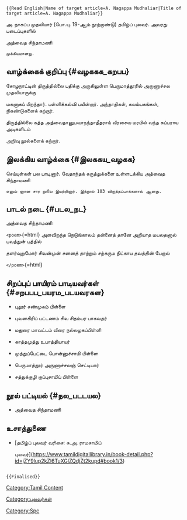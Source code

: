```{=mediawiki}
{{Read English|Name of target article=A. Nagappa Mudhaliar|Title of target article=A. Nagappa Mudhaliar}}
```
அ. நாகப்ப முதலியார் (பொ.யு. 19-ஆம் நூற்றாண்டு) தமிழ்ப் புலவர். அவரது படைப்புகளில்
அத்வைத சிந்தாமணி

`முக்கியமானது. `

## வாழ்க்கைக் குறிப்பு {#வழககக_கறபப}

சோழநாட்டின் திருத்தில்லை பதிக்கு அருகிலுள்ள பெருமாத்தூரில் அருணாச்சல முதலியாருக்கு
மகனாகப் பிறந்தார். பள்ளிக்கல்வி பயின்றார். அந்தாதிகள், கலம்பகங்கள், நிகண்டுகளைக் கற்றார்.
திருத்தில்லை சுத்த அத்வைதானுபவாநந்தாதீதராய் வீரசைவ மரபில் வந்த சுப்பராய அடிகளிடம்
அறிவு நூல்களைக் கற்றார்.

## இலக்கிய வாழ்க்கை {#இலககய_வழகக}

செய்யுள்கள் பல பாடினார். வேதாந்தக் கருத்துக்களை உள்ளடக்கிய அத்வைத சிந்தாமணி

`எனும் ஞான சார நூலை இயற்றினார். இந்நூல் 103 விருத்தப்பாக்களால் ஆனது. `

## பாடல் நடை {#படல_நட}

அத்வைத சிந்தாமணி

`<poem>`{=html} அளவிறந்த நெடுங்காலம் தன்னைத் தானே அறியாத மயலதனால் பவத்துன் பத்தில்
தளர்வுறுமோர் சிவன்முன் சனனத் தாற்றும் சற்கரும நிட்காய தவத்தின் பேறால்
`</poem>`{=html}

## சிறப்புப் பாயிரம் பாடியவர்கள் {#சறபபப_பயரம_படயவரகள}

-   புதூர் சண்முகம் பிள்ளை
-   புவனகிரிப் பட்டணம் சிவ சிதம்பர பாகவதர்
-   மதுரை மாவட்டம் வீரை நல்லழகப்பிள்ளி
-   காத்தமுத்து உபாத்தியாயர்
-   முத்துப்பேட்டை பொன்னுச்சாமி பிள்ளை
-   பெருமாத்தூர் அருணாச்சலஞ் செட்டியார்
-   சத்துக்குழி குப்புசாமிப் பிள்ளை

## நூல் பட்டியல் {#நல_படடயல}

-   அத்வைத சிந்தாமணி

## உசாத்துணை

-   [தமிழ்ப் புலவர் வரிசை: சு.அ. ராமசாமிப்
    புலவர்](https://www.tamildigitallibrary.in/book-detail.php?id=jZY9lup2kZl6TuXGlZQdjZt2kupd#book1/3)

```{=mediawiki}
{{Finalised}}
```
[Category:Tamil Content](Category:Tamil_Content "wikilink")
[Category:புலவர்கள்](Category:புலவர்கள் "wikilink")
[Category:Spc](Category:Spc "wikilink")
